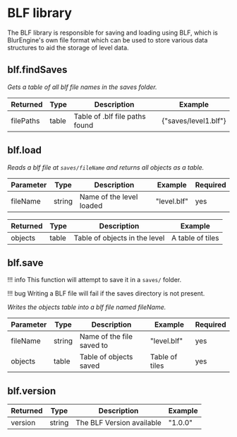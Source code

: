 # BLF library

The BLF library is responsible for saving and loading using BLF, which is BlurEngine's own file format which can be used to store various data structures to aid the storage of level data.

## blf.findSaves

*Gets a table of all blf file names in the saves folder.*

| Returned  | Type   | Description                    | Example              |
| --------- | ------ | ------------------------------ | -------------------- |
| filePaths | table  | Table of .blf file paths found | {"saves/level1.blf"} |

## blf.load

*Reads a blf file at `saves/fileName` and returns all objects as a table.*

| Parameter | Type   | Description               | Example        | Required |
| --------- | ------ | ------------------------- | -------------- | -------- |
| fileName  | string | Name of the level loaded  | "level.blf"    | yes      |

| Returned | Type   | Description                   | Example          |
| -------- | ------ | ----------------------------- | ---------------- |
| objects  | table  | Table of objects in the level | A table of tiles |

## blf.save

!!! info
    This function will attempt to save it in a `saves/` folder.

!!! bug
    Writing a BLF file will fail if the saves directory is not present.

*Writes the *objects* table into a blf file named *fileName*.*

| Parameter | Type   | Description               | Example        | Required |
| --------- | ------ | ------------------------- | -------------- | -------- |
| fileName  | string | Name of the file saved to | "level.blf"    | yes      |
| objects   | table  | Table of objects saved    | Table of tiles | yes      |

## blf.version

| Returned | Type   | Description               | Example |
| -------- | ------ | ------------------------- | ------- |
| version  | string | The BLF Version available | "1.0.0" |